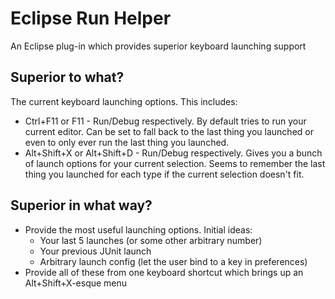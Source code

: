 # Eclipse Run Helper

An Eclipse plug-in which provides superior keyboard launching support

## Superior to what?

The current keyboard launching options. This includes:

* Ctrl+F11 or F11 - Run/Debug respectively. By default tries to run your current editor. Can be set to fall back to the last thing you launched or even to only ever run the last thing you launched.
* Alt+Shift+X or Alt+Shift+D - Run/Debug respectively. Gives you a bunch of launch options for your current selection. Seems to remember the last thing you launched for each type if the current selection doesn't fit.

## Superior in what way?

* Provide the most useful launching options. Initial ideas:
    * Your last 5 launches (or some other arbitrary number)
    * Your previous JUnit launch
	* Arbitrary launch config (let the user bind to a key in preferences)
* Provide all of these from one keyboard shortcut which brings up an Alt+Shift+X-esque menu